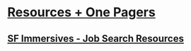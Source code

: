 # **[Resources + One Pagers ](https://drive.google.com/drive/u/0/folders/0B0064c2S1aVMY1FRVzNtUTgwT2c)**

##  [SF Immersives - Job Search Resources](https://docs.google.com/document/d/1dllfOWUd34cL3Q2Qxy2RCGdabWNivziF3eJA4CzoQCA/edit#)